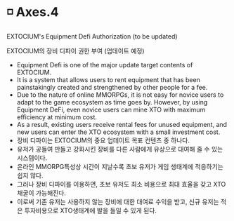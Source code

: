 # ◽ Axes.4

EXTOCIUM's Equipment Defi Authorization (to be updated)

EXTOCIUM의 장비 디파이 권한 부여 (업데이트 예정)

* Equipment Defi is one of the major update target contents of EXTOCIUM.&#x20;
* It is a system that allows users to rent equipment that has been painstakingly created and strengthened by other people for a fee.&#x20;
* Due to the nature of online MMORPGs, it is not easy for novice users to adapt to the game ecosystem as time goes by. However, by using Equipment DeFi, even novice users can mine XTO with maximum efficiency at minimum cost.&#x20;
* As a result, existing users receive rental fees for unused equipment, and new users can enter the XTO ecosystem with a small investment cost.
* 장비 디파이는 EXTOCIUM의 중요 업데이트 목표 컨텐츠 중 하나다.&#x20;
* 유저가 공들여 만들고 강화시킨 장비를 다른 사람에게 유상으로 대여해 줄 수 있는 시스템이다.&#x20;
* 온라인 MMORPG특성상 시간이 지날수록 초보 유저가 게임 생태계에 적응하기는 쉽지 않다.&#x20;
* 그러나 장비 디파이를 이용하면, 초보 유저도 최소 비용으로 최대 효율을 갖고 XTO채굴이 가능해진다.&#x20;
* 이로써 기존 유저는 사용하지 않는 장비에 대한 대여료 수익을 받고, 신규 유저는 적은 투자비용으로 XTO생태계에 발을 들일 수 있게 된다.

